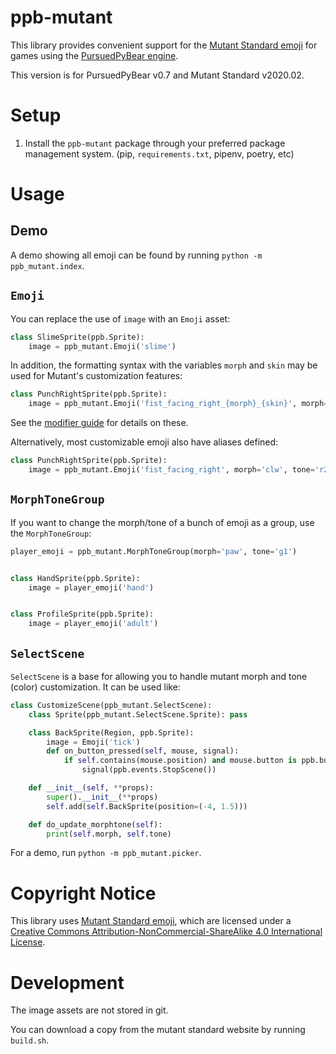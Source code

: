 ppb-mutant
==========

This library provides convenient support for the [Mutant Standard emoji](https://mutant.tech) for games using the [PursuedPyBear engine](https://ppb.dev/).

This version is for PursuedPyBear v0.7 and Mutant Standard v2020.02.


Setup
=====
1. Install the `ppb-mutant` package through your preferred package management
   system. (pip, `requirements.txt`, pipenv, poetry, etc)


Usage
=====

Demo
----

A demo showing all emoji can be found by running `python -m ppb_mutant.index`.


`Emoji`
-------

You can replace the use of `image` with an `Emoji` asset:

```python
class SlimeSprite(ppb.Sprite):
    image = ppb_mutant.Emoji('slime')
```

In addition, the formatting syntax with the variables `morph` and `skin` may be
used for Mutant's customization features:

```python
class PunchRightSprite(ppb.Sprite):
    image = ppb_mutant.Emoji('fist_facing_right_{morph}_{skin}', morph='clw', tone='r2')
```

See the [modifier guide](https://mutant.tech/reference/0.3.0/mutstd_modifier_guide_0.3.0.png) for details on these.

Alternatively, most customizable emoji also have aliases defined:

```python
class PunchRightSprite(ppb.Sprite):
    image = ppb_mutant.Emoji('fist_facing_right', morph='clw', tone='r2')
```

`MorphToneGroup`
----------------

If you want to change the morph/tone of a bunch of emoji as a group, use the `MorphToneGroup`:

```python
player_emoji = ppb_mutant.MorphToneGroup(morph='paw', tone='g1')


class HandSprite(ppb.Sprite):
    image = player_emoji('hand')


class ProfileSprite(ppb.Sprite):
    image = player_emoji('adult')
```


`SelectScene`
-------------

`SelectScene` is a base for  allowing you to handle mutant morph and tone
(color) customization. It can be used like:

```python
class CustomizeScene(ppb_mutant.SelectScene):
    class Sprite(ppb_mutant.SelectScene.Sprite): pass

    class BackSprite(Region, ppb.Sprite):
        image = Emoji('tick')
        def on_button_pressed(self, mouse, signal):
            if self.contains(mouse.position) and mouse.button is ppb.buttons.Primary:
                signal(ppb.events.StopScene())

    def __init__(self, **props):
        super().__init__(**props)
        self.add(self.BackSprite(position=(-4, 1.5)))

    def do_update_morphtone(self):
        print(self.morph, self.tone)
```

For a demo, run `python -m ppb_mutant.picker`.


Copyright Notice
================

This library uses [Mutant Standard emoji](https://mutant.tech), which are licensed under a [Creative Commons Attribution-NonCommercial-ShareAlike 4.0 International License](https://creativecommons.org/licenses/by-nc-sa/4.0/).


Development
===========
The image assets are not stored in git.

You can download a copy from the mutant standard website by running `build.sh`.
